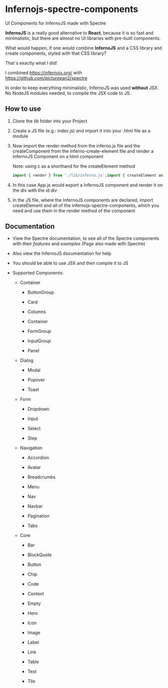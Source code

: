 # Infernojs-spectre-components

UI Components for InfernoJS made with Spectre

**InfernoJS** is a really good alternative to **React**, because it is so fast and minimalistic, but there are almost no UI libraries with pre-built components.

What would happen, if one would combine **InfernoJS** and a CSS library and create components, styled with that CSS library?

That´s exactly what I did!

I combined https://infernojs.org/ with https://github.com/picturepan2/spectre

In order to keep everything minimalistic, InfernoJS was used **without** JSX. No NodeJS modules needed, to compile the JSX code to JS.

## How to use

1.  Clone the *lib* folder into your Project
    
2.  Create a JS file (e.g.: index.js) and import it into your .html file as a module
    
3.  Now import the render method from the inferno.js file and the createComponent from the inferno-create-element file and render a InfernoJS Component on a html component
    
    Note: using c as a shorthand for the createElement method
    
    ```js
    import { render } from './lib/inferno.js';import { createElement as c } from './lib/inferno-create-element.js'import App from './App.js';render(c(App, null, null), document.getElementById('root'));
    ```
    

4. In this case App.js would export a InfernoJS component and render it on the div with the id *div*

5.  In the JS file, where the InfernoJS components are declared, import createElement and all of the infernojs-spectre-components, which you need and use them in the render method of the component
    

## Documentation

-   View the Spectre documentation, to see all of the Spectre components with their *features* and *examples* (Page also made with Spectre)
    
-   Also view the InfernoJS documentation for help
    
-   You should be able to use JSX and then compile it to JS
    
-   Supported Components:
    
    -   Container
        
        -   ButtonGroup
            
        -   Card
            
        -   Columns
            
        -   Container
            
        -   FormGroup
            
        -   InputGroup
            
        -   Panel
            
    -   Dialog
        
        -   Modal
            
        -   Popover
            
        -   Toast
            
    -   Form
        
        -   Dropdown
            
        -   Input
            
        -   Select
            
        -   Step
            
    -   Navigation
        
        -   Accordion
            
        -   Avatar
            
        -   Breadcrumbs
            
        -   Menu
            
        -   Nav
            
        -   Navbar
            
        -   Pagination
            
        -   Tabs
            
    -   Core
        
        -   Bar
            
        -   BlockQuote
            
        -   Button
            
        -   Chip
            
        -   Code
            
        -   Context
            
        -   Empty
            
        -   Hero
            
        -   Icon
            
        -   Image
            
        -   Label
            
        -   Link
            
        -   Table
            
        -   Text
            
        -   Tile
